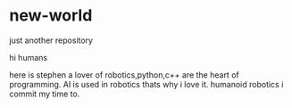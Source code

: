 # new-world

just another repository

hi humans

here is stephen a lover of robotics,python,c++ are the heart of programming.
AI is used in robotics thats why i love it.
humanoid robotics i commit my time to.
